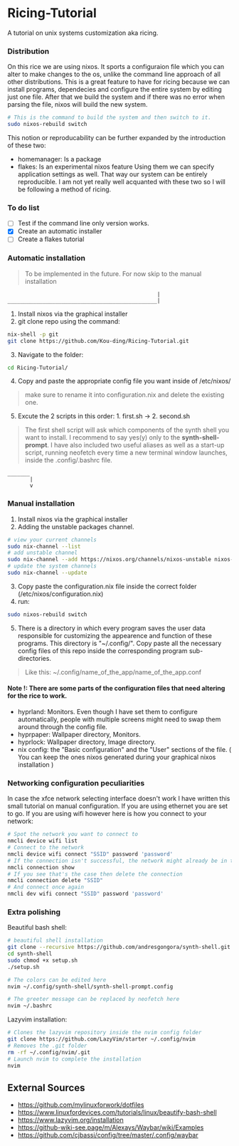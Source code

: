 # Ricing-Tutorial
A tutorial on unix systems customization aka ricing.

### Distribution
On this rice we are using nixos. It sports a configuraion file which you can alter to make changes to the os, unlike the command line approach of all other distributions. This is a great feature to have for ricing because we can install programs, dependecies and configure the entire system by editing just one file. After that we build the system and if there was no error when parsing the file, nixos will build the new system.
```bash
# This is the command to build the system and then switch to it.
sudo nixos-rebuild switch
```
This notion or reproducability can be further expanded by the introduction of these two:
- homemanager: Is a package 
- flakes: Is an experimental nixos feature
Using them we can specify application settings as well. That way our system can be entirely reproducible. I am not yet really well acquanted with these two so I will be following a method of ricing.

### To do list
- [ ] Test if the command line only version works.
- [X] Create an automatic installer
- [ ] Create a flakes tutorial

### Automatic installation
> To be implemented in the future. For now skip to the manual installation 
```
                                               |    
_______________________________________________|
```
1. Install nixos via the graphical installer
2. git clone repo using the command:
```bash
nix-shell -p git
git clone https://github.com/Kou-ding/Ricing-Tutorial.git
```
3. Navigate to the folder:
```bash
cd Ricing-Tutorial/
```
4. Copy and paste the appropriate config file you want inside of /etc/nixos/
> make sure to rename it into configuration.nix and delete the existing one.
5. Excute the 2 scripts in this order: 1. first.sh -> 2. second.sh
> The first shell script will ask which components of the synth shell you want to install. I recommend to say yes(y) only to the 
**synth-shell-prompt**.
> I have also included two useful aliases as well as a start-up script, running neofetch every time a new terminal window launches, inside the .config/.bashrc file.
```
_______
       |
       v
```
### Manual installation 
1. Install nixos via the graphical installer
2. Adding the unstable packages channel.
```bash
# view your current channels
sudo nix-channel --list
# add unstable channel
sudo nix-channel --add https://nixos.org/channels/nixos-unstable nixos-unstable
# update the system channels
sudo nix-channel --update
```
3. Copy paste the configuration.nix file inside the correct folder (/etc/nixos/configuration.nix)
4. run:
```bash
sudo nixos-rebuild switch
```
5. There is a directory in which every program saves the user data responsible for customizing the appearence and function of these programs. This directory is "~/.config/". Copy paste all the necessary config files of this repo inside the corresponding program sub-directories.
>Like this: ~/.config/name_of_the_app/name_of_the_app.conf

#### Note !: There are some parts of the configuration files that need altering for the rice to work.
- hyprland: Monitors. Even though I have set them to configure automatically, people with multiple screens might need to swap them around through the config file.
- hyprpaper: Wallpaper directory, Monitors. 
- hyprlock: Wallpaper directory, Image directory.
- nix config: the "Basic configuration" and the "User" sections of the file. ( You can keep the ones nixos generated during your graphical nixos installation )


### Networking configuration peculiarities
In case the xfce network selecting interface doesn't work I have written this small tutorial on manual configuration. If you are using ethernet you are set to go. If you are using wifi however here is how you connect to your network:
```bash
# Spot the network you want to connect to
nmcli device wifi list
# Connect to the network
nmcli device wifi connect "SSID" password 'password'
# If the connection isn't successful, the network might already be in the list of connected networks
nmcli connection show
# If you see that's the case then delete the connection
nmcli connection delete "SSID"
# And connect once again
nmcli dev wifi connect "SSID" password 'password'
```

### Extra polishing 
Beautiful bash shell:
```bash
# beautiful shell installation
git clone --recursive https://github.com/andresgongora/synth-shell.git
cd synth-shell
sudo chmod +x setup.sh
./setup.sh

# The colors can be edited here
nvim ~/.config/synth-shell/synth-shell-prompt.config

# The greeter message can be replaced by neofetch here
nvim ~/.bashrc
```

Lazyvim installation:
```bash 
# Clones the lazyvim repository inside the nvim config folder
git clone https://github.com/LazyVim/starter ~/.config/nvim
# Removes the .git folder
rm -rf ~/.config/nvim/.git 
# Launch nvim to complete the installation
nvim

```

External Sources
----------------
- https://github.com/mylinuxforwork/dotfiles
- https://www.linuxfordevices.com/tutorials/linux/beautify-bash-shell
- https://www.lazyvim.org/installation
- https://github-wiki-see.page/m/Alexays/Waybar/wiki/Examples
- https://github.com/cjbassi/config/tree/master/.config/waybar
